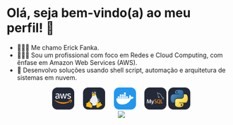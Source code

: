 

# Olá, seja bem-vindo(a) ao meu perfil! 👋
- 🙋🏻‍♂️ Me chamo Erick Fanka.
- 👨🏻‍💻 Sou um profissional com foco em Redes e Cloud Computing, com ênfase em Amazon Web Services (AWS).
- 🎯 Desenvolvo soluções usando shell script, automação e arquitetura de sistemas em nuvem.

<div align="center" style="display: inline_block">
    <img width="50px" src="https://github.com/tandpfun/skill-icons/blob/main/icons/AWS-Dark.svg"/>
    <img width="50px" src="https://github.com/tandpfun/skill-icons/blob/main/icons/Linux-Dark.svg"/>
    <img width="50px" src="https://github.com/tandpfun/skill-icons/blob/main/icons/Docker.svg"/>
    <img width="50px" src="https://github.com/tandpfun/skill-icons/blob/main/icons/MySQL-Dark.svg"/>
    <img width="50px" src="https://github.com/tandpfun/skill-icons/blob/main/icons/Python-Dark.svg"/>  
</div>

<div align="center">
    <img src="https://github-profile-summary-cards.vercel.app/api/cards/profile-details?username=Erick-Fanka&theme=react"/>
</div>


<!--
**Erick-Fanka/erick-fanka** is a ✨ _special_ ✨ repository because its `README.md` (this file) appears on your GitHub profile.

Here are some ideas to get you started:

- 🔭 I’m currently working on ...
- 🌱 I’m currently learning ...
- 👯 I’m looking to collaborate on ...
- 🤔 I’m looking for help with ...
- 💬 Ask me about ...
- 📫 How to reach me: ...
- 😄 Pronouns: ...
- ⚡ Fun fact: ...
-->
